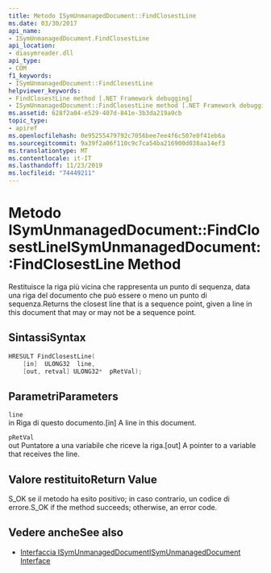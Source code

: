 ```yaml
---
title: Metodo ISymUnmanagedDocument::FindClosestLine
ms.date: 03/30/2017
api_name:
- ISymUnmanagedDocument.FindClosestLine
api_location:
- diasymreader.dll
api_type:
- COM
f1_keywords:
- ISymUnmanagedDocument::FindClosestLine
helpviewer_keywords:
- FindClosestLine method [.NET Framework debugging]
- ISymUnmanagedDocument::FindClosestLine method [.NET Framework debugging]
ms.assetid: 628f2a04-e529-407d-841e-3b3da219a9cb
topic_type:
- apiref
ms.openlocfilehash: 0e95255479792c7056bee7ee4f6c507e0f41eb6a
ms.sourcegitcommit: 9a39f2a06f110c9c7ca54ba216900d038aa14ef3
ms.translationtype: MT
ms.contentlocale: it-IT
ms.lasthandoff: 11/23/2019
ms.locfileid: "74449211"
---
```

# <a name="isymunmanageddocumentfindclosestline-method"></a><span data-ttu-id="9b28b-102">Metodo ISymUnmanagedDocument::FindClosestLine</span><span class="sxs-lookup"><span data-stu-id="9b28b-102">ISymUnmanagedDocument::FindClosestLine Method</span></span>
<span data-ttu-id="9b28b-103">Restituisce la riga più vicina che rappresenta un punto di sequenza, data una riga del documento che può essere o meno un punto di sequenza.</span><span class="sxs-lookup"><span data-stu-id="9b28b-103">Returns the closest line that is a sequence point, given a line in this document that may or may not be a sequence point.</span></span>  
  
## <a name="syntax"></a><span data-ttu-id="9b28b-104">Sintassi</span><span class="sxs-lookup"><span data-stu-id="9b28b-104">Syntax</span></span>  
  
```cpp  
HRESULT FindClosestLine(  
    [in]  ULONG32  line,  
    [out, retval] ULONG32*  pRetVal);  
```  
  
## <a name="parameters"></a><span data-ttu-id="9b28b-105">Parametri</span><span class="sxs-lookup"><span data-stu-id="9b28b-105">Parameters</span></span>  
 `line`  
 <span data-ttu-id="9b28b-106">in Riga di questo documento.</span><span class="sxs-lookup"><span data-stu-id="9b28b-106">[in] A line in this document.</span></span>  
  
 `pRetVal`  
 <span data-ttu-id="9b28b-107">out Puntatore a una variabile che riceve la riga.</span><span class="sxs-lookup"><span data-stu-id="9b28b-107">[out] A pointer to a variable that receives the line.</span></span>  
  
## <a name="return-value"></a><span data-ttu-id="9b28b-108">Valore restituito</span><span class="sxs-lookup"><span data-stu-id="9b28b-108">Return Value</span></span>  
 <span data-ttu-id="9b28b-109">S_OK se il metodo ha esito positivo; in caso contrario, un codice di errore.</span><span class="sxs-lookup"><span data-stu-id="9b28b-109">S_OK if the method succeeds; otherwise, an error code.</span></span>  
  
## <a name="see-also"></a><span data-ttu-id="9b28b-110">Vedere anche</span><span class="sxs-lookup"><span data-stu-id="9b28b-110">See also</span></span>

- [<span data-ttu-id="9b28b-111">Interfaccia ISymUnmanagedDocument</span><span class="sxs-lookup"><span data-stu-id="9b28b-111">ISymUnmanagedDocument Interface</span></span>](../../../../docs/framework/unmanaged-api/diagnostics/isymunmanageddocument-interface.md)
